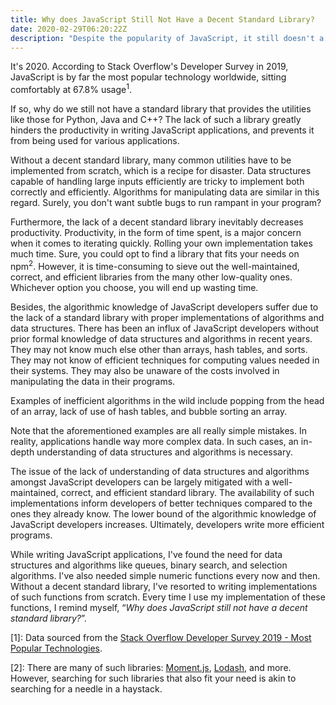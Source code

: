 ```yaml
---
title: Why does JavaScript Still Not Have a Decent Standard Library?
date: 2020-02-29T06:20:22Z
description: "Despite the popularity of JavaScript, it still doesn't a standard library that rivals that of other popular languages like C++ and Java?"
---
```


It's 2020. According to Stack Overflow's Developer Survey in 2019, JavaScript is by far the most popular technology worldwide, sitting comfortably at 67.8% usage<sup>1</sup>.

If so, why do we still not have a standard library that provides the utilities like those for Python, Java and C++? The lack of such a library greatly hinders the productivity in writing JavaScript applications, and prevents it from being used for various applications.

Without a decent standard library, many common utilities have to be implemented from scratch, which is a recipe for disaster. Data structures capable of handling large inputs efficiently are tricky to implement both correctly and efficiently. Algorithms for manipulating data are similar in this regard. Surely, you don't want subtle bugs to run rampant in your program?

Furthermore, the lack of a decent standard library inevitably decreases productivity. Productivity, in the form of time spent, is a major concern when it comes to iterating quickly. Rolling your own implementation takes much time. Sure, you could opt to find a library that fits your needs on npm<sup>2</sup>. However, it is time-consuming to sieve out the well-maintained, correct, and efficient libraries from the many other low-quality ones. Whichever option you choose, you will end up wasting time.

Besides, the algorithmic knowledge of JavaScript developers suffer due to the lack of a standard library with proper implementations of algorithms and data structures. There has been an influx of JavaScript developers without prior formal knowledge of data structures and algorithms in recent years. They may not know much else other than arrays, hash tables, and sorts. They may not know of efficient techniques for computing values needed in their systems. They may also be unaware of the costs involved in manipulating the data in their programs.

Examples of inefficient algorithms in the wild include popping from the head of an array, lack of use of hash tables, and bubble sorting an array.

Note that the aforementioned examples are all really simple mistakes. In reality, applications handle way more complex data. In such cases, an in-depth understanding of data structures and algorithms is necessary.

The issue of the lack of understanding of data structures and algorithms amongst JavaScript developers can be largely mitigated with a well-maintained, correct, and efficient standard library. The availability of such implementations inform developers of better techniques compared to the ones they already know. The lower bound of the algorithmic knowledge of JavaScript developers increases. Ultimately, developers write more efficient programs.

While writing JavaScript applications, I've found the need for data structures and algorithms like queues, binary search, and selection algorithms. I've also needed simple numeric functions every now and then. Without a decent standard library, I've resorted to writing implementations of such functions from scratch. Every time I use my implementation of these functions, I remind myself, “_Why does JavaScript still not have a decent standard library?_”.

\[1\]: Data sourced from the [Stack Overflow Developer Survey 2019 - Most Popular Technologies](https://insights.stackoverflow.com/survey/2019#most-popular-technologies).

\[2\]: There are many of such libraries: [Moment.js](https://momentjs.com/), [Lodash](https://lodash.com/), and more. However, searching for such libraries that also fit your need is akin to searching for a needle in a haystack.
